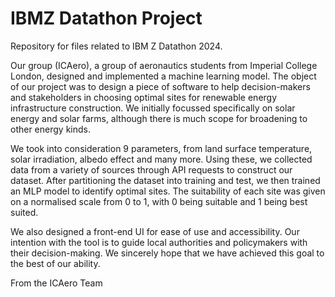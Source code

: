 # IBMZ Datathon Project
Repository for files related to IBM Z Datathon 2024.

Our group (ICAero), a group of aeronautics students from Imperial College London, designed and implemented a machine learning model. The object of our project was to design a piece of software to help decision-makers
and stakeholders in choosing optimal sites for renewable energy infrastructure construction. We initially focussed specifically on solar energy and solar farms, although there is much scope for broadening to other 
energy kinds.

We took into consideration 9 parameters, from land surface temperature, solar irradiation, albedo effect and many more. Using these, we collected data from a variety of sources through API requests to construct our dataset.
After partitioning the dataset into training and test, we then trained an MLP model to identify optimal sites. The suitability of each site was given on a normalised scale from 0 to 1, with 0 being suitable and 1 being best
suited.

We also designed a front-end UI for ease of use and accessibility. Our intention with the tool is to guide local authorities and policymakers with their decision-making. We sincerely hope that we have achieved this goal to
the best of our ability. 

From the ICAero Team
